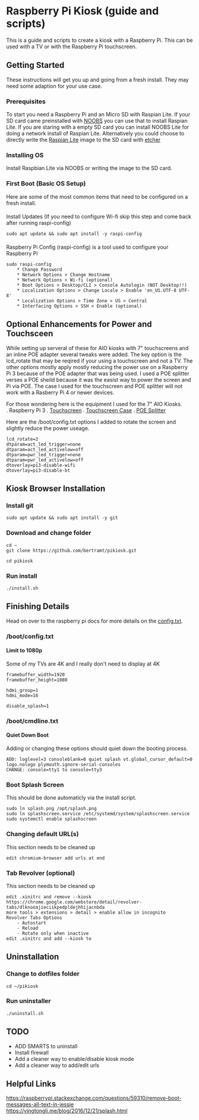 # Raspberry Pi Kiosk (guide and scripts)
This is a guide and scripts to create a kiosk with a Raspberry Pi.  This can be used with a TV or with the Raspberry Pi touchscreen.

## Getting Started

These instructions will get you up and going from a fresh install.  They may need some adaption for your use case.

### Prerequisites

To start you need a Raspberry Pi and an Micro SD with Raspian Lite.  If your SD card came preinstalled with [NOOBS](https://www.raspberrypi.org/downloads/noobs/) you can use that to install Raspian Lite. If you are staring with a empty SD card you can install NOOBS Lite for doing a network install of Raspian Lite.  Alternatively you could choose to directly write the [Raspian Lite](https://www.raspberrypi.org/downloads/raspbian/) image to the SD card with [etcher](https://www.balena.io/etcher/)


### Installing OS

Install Raspbian Lite via NOOBS or writing the image to the SD card.


### First Boot (Basic OS Setup)

Here are some of the most common items that need to be configured on a fresh install. 

####
Install Updates (If you need to configure Wi-fi skip this step and come back after running raspi-config)
```
sudo apt update && sudo apt install -y raspi-config
```

####
Raspberry Pi Config (raspi-config) is a tool used to configure your Raspberry Pi

```
sudo raspi-config
    * Change Password
    * Network Options > Change Hostname
    * Network Options > Wi-fi (optional) 
    * Boot Options > Desktop/CLI > Console Autologin (NOT Desktop!!)
    * Localization Options > Change Locale > Enable 'en_US.UTF-8 UTF-8'
    * Localization Options > Time Zone > US > Central        
    * Interfacing Options > SSH > Enable (optional)

```
## Optional Enhancements for Power and Touchsceen
While setting up serveral of these for AIO kiosks with 7" touchscreens and an inline POE adapter several tweaks were added.  The key option is the lcd_rotate that may be reqired if your using a touchscreen and not a TV.  The other options mostly apply mostly reducing the power use on a Raspberry Pi 3 because of the POE adapter that was being used. I used a POE splitter verses a POE sheild because it was the easist way to power the screen and Pi via POE.  The case I used for the touchscreen and POE splitter will not work with a Rasberry Pi 4 or newer devices.

For those wondering here is the equipment I used for the 7" AIO Kiosks.  
. Raspberry Pi 3
. [Touchscreen](https://www.amazon.com/dp/B0153R2A9I)
. [Touchscreen Case](https://www.amazon.com/dp/B01GQFUWIC)
. [POE Splitter](https://www.amazon.com/dp/B019BLMWY0)

Here are the /boot/config.txt options I added to rotate the screen and slightly reduce the power useage.
```
lcd_rotate=2
dtparam=act_led_trigger=none
dtparam=act_led_activelow=off
dtparam=pwr_led_trigger=none
dtparam=pwr_led_activelow=off
dtoverlay=pi3-disable-wifi
dtoverlay=pi3-disable-bt
```

## Kiosk Browser Installation
### Install git
```
sudo apt update && sudo apt install -y git
```

### Download and change folder
```
cd ~
git clone https://github.com/bertramt/pikiosk.git

cd pikiosk
```
### Run install
```
./install.sh
```

## Finishing Details

Head on over to the raspberry pi docs for more details on the [config.txt](https://www.raspberrypi.org/documentation/configuration/config-txt/).

### /boot/config.txt

#### Limit to 1080p
Some of my TVs are 4K and I really don't need to display at 4K
```
framebuffer_width=1920
framebuffer_height=1080

hdmi_group=1
hdmi_mode=16

disable_splash=1
```

### /boot/cmdline.txt

#### Quiet Down Boot
Adding or changing these options should quiet down the booting process.
```
ADD: loglevel=3 consoleblank=0 quiet splash vt.global_cursor_default=0 logo.nologo plymouth.ignore-serial-consoles
CHANGE: console=tty1 to console=tty3
```

### Boot Splash Screen
This should be done automaticly via the install script.
```
sudo ln splash.png /opt/splash.png
sudo ln splashscreen.service /etc/systemd/system/splashscreen.service
sudo systemctl enable splashscreen
```


### Changing default URL(s)
This section needs to be cleaned up
```
edit chromium-browser add urls at end
```

### Tab Revolver (optional)
This section needs to be cleaned up
```
edit .xinitrc and remove --kiosk
https://chrome.google.com/webstore/detail/revolver-tabs/dlknooajieciikpedpldejhhijacnbda
more tools > extensions > detail > enable allow in incognito
Revolver Tabs Options
    - Autostart
    - Reload
    - Rotate only when inactive
edit .xinitrc and add --kiosk to 
```

## Uninstallation

### Change to dotfiles folder
```
cd ~/pikiosk
```

### Run uninstaller
```
./uninstall.sh
```

## TODO
- ADD SMARTS to uninstall
- Install firewall
- Add a cleaner way to enable/disable kiosk mode
- Add a cleaner way to add/edit urls



## Helpful Links
https://raspberrypi.stackexchange.com/questions/59310/remove-boot-messages-all-text-in-jessie
https://yingtongli.me/blog/2016/12/21/splash.html